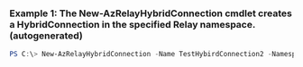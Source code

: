 ### Example 1: The New-AzRelayHybridConnection cmdlet creates a HybridConnection in the specified Relay namespace. (autogenerated)
```powershell
PS C:\> New-AzRelayHybridConnection -Name TestHybirdConnection2 -Namespace TestNameSpace-HybirdConnection -RequiresClientAuthorization $True -ResourceGroupName Default-Storage-WestUS
```

